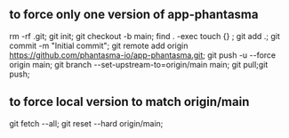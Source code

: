 ## to force only one version of app-phantasma

  rm -rf .git;
  git init;
  git checkout -b main;
  find . -exec touch {} \;
  git add .;
  git commit -m "Initial commit";
  git remote add origin https://github.com/phantasma-io/app-phantasma.git;
  git push -u --force origin main;
  git branch --set-upstream-to=origin/main main;
  git pull;git push;

## to force local version to match origin/main

  git fetch --all;
  git reset --hard origin/main;
